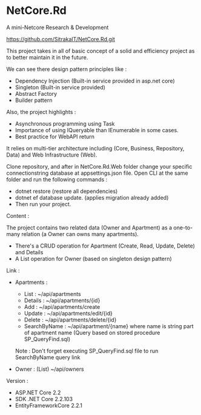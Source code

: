 # NetCore.Rd
A mini-Netcore Research &amp; Development

https://github.com/SitrakaIT/NetCore.Rd.git

This project takes in all of basic concept of a solid and efficiency project as to better maintain it in the future.

We can see there design pattern principles like :
  - Dependency Injection (Built-in service provided in asp.net core)
  - Singleton (Built-in service provided)
  - Abstract Factory
  - Builder pattern
  
Also, the project highlights :
  - Asynchronous programming using Task
  - Importance of using IQueryable than IEnumerable in some cases.
  - Best practice for WebAPI return

It relies on multi-tier architecture including (Core, Business, Repository, Data) and Web Infrastructure (Web).

Clone repository, and after in NetCore.Rd.Web folder change your specific connectionstring database at appsettings.json file.
Open CLI at the same folder and run the following commands :

  - dotnet restore (restore all dependencies)
  - dotnet ef database update. (applies migration already added)
  - Then run your project.

Content :

The project contains two related data (Owner and Apartment) as a one-to-many relation (a Owner can owns many apartments).

  - There's a CRUD operation for Apartment (Create, Read, Update, Delete) and Details
  - A List operation for Owner (based on singleton design pattern)

Link :

  - Apartments :
    - List : ~/api/apartments
    - Details : ~/api/apartments/{id}
    - Add : ~/api/apartments/create
    - Update : ~/api/apartments/edit/{id}
    - Delete : ~/api/apartments/delete/{id}
    - SearchByName : ~/api/apartment/{name} where name is string part of apartment name (Query based on stored procedure SP_QueryFind.sql)
    
    Note : Don't forget executing SP_QueryFind.sql file to run SearchByName query link
    
  - Owner : (List) ~/api/owners

Version : 
  - ASP.NET Core 2.2
  - SDK .NET Core 2.2.103
  - EntityFrameworkCore 2.2.1
